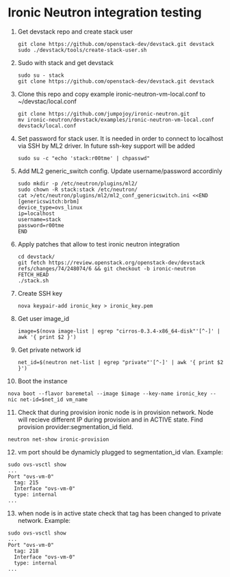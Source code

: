 Ironic Neutron integration testing
==================================

1. Get devstack repo and create stack user

   ```
   git clone https://github.com/openstack-dev/devstack.git devstack
   sudo ./devstack/tools/create-stack-user.sh
   ```

2. Sudo with stack and get devstack

   ```
   sudo su - stack
   git clone https://github.com/openstack-dev/devstack.git devstack
   ```

3. Clone this repo and copy example ironic-neutron-vm-local.conf to ~/devstac/local.conf

   ```
   git clone https://github.com/jumpojoy/ironic-neutron.git
   mv ironic-neutron/devstack/examples/ironic-neutron-vm-local.conf devstack/local.conf
   ```

4. Set password for stack user. It is needed in order to connect to localhost via SSH by ML2 driver.
   In future ssh-key support will be added

   ```
   sudo su -c "echo 'stack:r00tme' | chpasswd"
   ```

5. Add ML2 generic_switch config. Update username/password accordinly

   ```
   sudo mkdir -p /etc/neutron/plugins/ml2/
   sudo chown -R stack:stack /etc/neutron/
   cat >/etc/neutron/plugins/ml2/ml2_conf_genericswitch.ini <<END
   [genericswitch:brbm]
   device_type=ovs_linux
   ip=localhost
   username=stack
   password=r00tme
   END
   ```

6. Apply patches that allow to test ironic neutron integration

   ```
   cd devstack/
   git fetch https://review.openstack.org/openstack-dev/devstack refs/changes/74/248074/6 && git checkout -b ironic-neutron FETCH_HEAD
   ./stack.sh
   ```

7. Create SSH key

   ```
   nova keypair-add ironic_key > ironic_key.pem
   ```

8. Get user image_id

   ```
   image=$(nova image-list | egrep "cirros-0.3.4-x86_64-disk"'[^-]' | awk '{ print $2 }')
   ```

9. Get private network id

   ```
   net_id=$(neutron net-list | egrep "private"'[^-]' | awk '{ print $2 }')
   ```

10. Boot the instance

   ```
   nova boot --flavor baremetal --image $image --key-name ironic_key --nic net-id=$net_id vm_name
   ```

11. Check that during provision ironic node is in provision network.
   Node will recieve different IP during provision and in ACTIVE state.
   Find provision provider:segmentation_id field.

   ```
   neutron net-show ironic-provision
   ```

12. vm port should be dynamicly plugged to segmentation_id vlan. Example:

   ```
   sudo ovs-vsctl show
   ...
   Port "ovs-vm-0"
     tag: 215
     Interface "ovs-vm-0"
     type: internal
   ...
   ```

13. when node is in active state check that tag has been changed to private network. Example:

   ```
   sudo ovs-vsctl show
   ...
   Port "ovs-vm-0"
     tag: 218
     Interface "ovs-vm-0"
     type: internal
   ...
   ```
